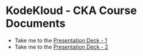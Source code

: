 # KodeKloud - CKA Course Documents

- Take me to the [Presentation Deck - 1](https://kodekloud.com/topic/attachments/)
- Take me to the [Presentation Deck - 2](https://kodekloud.com/topic/download-presentation-deck-for-this-section-1/)
